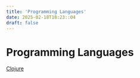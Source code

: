 ```yaml
---
title: 'Programming Languages'
date: 2025-02-18T18:23::04
draft: false
---
```


# Programming Languages

[Clojure](Programming%20Languages%200ff53f3394f44532ab52dd093b005bf6/Clojure%20311a6a7b59a24039a38e39f5e8c16bdd.md)
